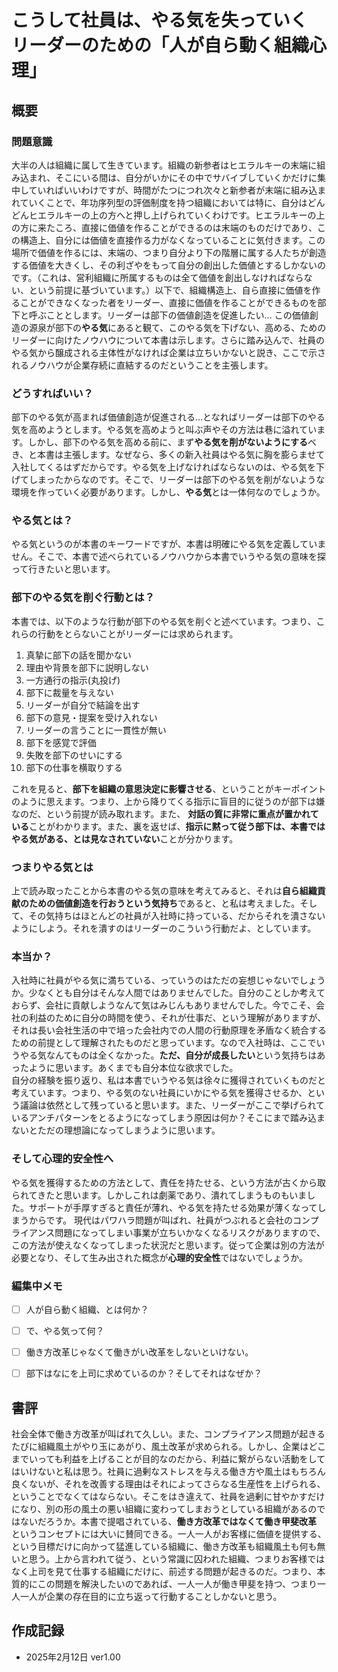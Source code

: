 # こうして社員は、やる気を失っていく リーダーのための「人が自ら動く組織心理」

## 概要
### 問題意識
大半の人は組織に属して生きています。組織の新参者はヒエラルキーの末端に組み込まれ、そこにいる間は、自分がいかにその中でサバイブしていくかだけに集中していればいいわけですが、時間がたつにつれ次々と新参者が末端に組み込まれていくことで、年功序列型の評価制度を持つ組織においては特に、自分はどんどんヒエラルキーの上の方へと押し上げられていくわけです。ヒエラルキーの上の方に来たころ、直接に価値を作ることができるのは末端のものだけであり、この構造上、自分には価値を直接作る力がなくなっていることに気付きます。この場所で価値を作るには、末端の、つまり自分より下の階層に属する人たちが創造する価値を大きくし、その利ざやをもって自分の創出した価値とするしかないのです。（これは、営利組織に所属するものは全て価値を創出しなければならない、という前提に基づいています。）以下で、組織構造上、自ら直接に価値を作ることができなくなった者をリーダー、直接に価値を作ることができるものを部下と呼ぶこととします。リーダーは部下の価値創造を促進したい… この価値創造の源泉が部下の**やる気**にあると観て、このやる気を下げない、高める、ためのリーダーに向けたノウハウについて本書は示します。さらに踏み込んで、社員のやる気から醸成される主体性がなければ企業は立ちいかないと説き、ここで示されるノウハウが企業存続に直結するのだということを主張します。

### どうすればいい？
部下のやる気が高まれば価値創造が促進される…となればリーダーは部下のやる気を高めようとします。やる気を高めようと叫ぶ声やその方法は巷に溢れています。しかし、部下のやる気を高める前に、まず**やる気を削がないようにする**べき、と本書は主張します。なぜなら、多くの新入社員はやる気に胸を膨らませて入社してくるはずだからです。やる気を上げなければならないのは、やる気を下げてしまったからなのです。そこで、リーダーは部下のやる気を削がないような環境を作っていく必要があります。しかし、**やる気**とは一体何なのでしょうか。

### やる気とは？
やる気というのが本書のキーワードですが、本書は明確にやる気を定義していません。そこで、本書で述べられているノウハウから本書でいうやる気の意味を探って行きたいと思います。

### 部下のやる気を削ぐ行動とは？
本書では、以下のような行動が部下のやる気を削ぐと述べています。つまり、これらの行動をとらないことがリーダーには求められます。
1. 真摯に部下の話を聞かない
2. 理由や背景を部下に説明しない
3. 一方通行の指示(丸投げ)
4. 部下に裁量を与えない
5. リーダーが自分で結論を出す
6. 部下の意見・提案を受け入れない
7. リーダーの言うことに一貫性が無い
8. 部下を感覚で評価
9. 失敗を部下のせいにする
10. 部下の仕事を横取りする

これを見ると、**部下を組織の意思決定に影響させる**、ということがキーポイントのように思えます。つまり、上から降りてくる指示に盲目的に従うのが部下は嫌なのだ、という前提が読み取れます。また、 **対話の質に非常に重点が置かれている**ことがわかります。また、裏を返せば、**指示に黙って従う部下は、本書ではやる気がある、とは見なされていない**ことが分かります。

### つまりやる気とは
上で読み取ったことから本書のやる気の意味を考えてみると、それは**自ら組織貢献のための価値創造を行おうという気持ち**であると、と私は考えました。そして、その気持ちはほとんどの社員が入社時に持っている、だからそれを潰さないようにしよう。それを潰すのはリーダーのこういう行動だよ、としています。

### 本当か？
入社時に社員がやる気に満ちている、っていうのはただの妄想じゃないでしょうか。少なくとも自分はそんな人間ではありませんでした。自分のことしか考えておらず、会社に貢献しようなんて気はみじんもありませんでした。今でこそ、会社の利益のために自分の時間を使う、それが仕事だ、という理解がありますが、それは長い会社生活の中で培った会社内での人間の行動原理を矛盾なく統合するための前提として理解されたものだと思っています。なので入社時は、ここでいうやる気なんてものは全くなかった。**ただ、自分が成長したい**という気持ちはあったように思います。あくまでも自分本位な欲求でした。  
自分の経験を振り返り、私は本書でいうやる気は徐々に獲得されていくものだと考えています。つまり、やる気のない社員にいかにやる気を獲得させるか、という議論は依然として残っていると思います。また、リーダーがここで挙げられているアンチパターンをとるようになってしまう原因は何か？そこにまで踏み込まないとただの理想論になってしまうように思います。

### そして心理的安全性へ
やる気を獲得するための方法として、責任を持たせる、という方法が古くから取られてきたと思います。しかしこれは劇薬であり、潰れてしまうものもいました。サポートが手厚すぎると責任が薄れ、やる気を持たせる効果が薄くなってしまうからです。
現代はパワハラ問題が叫ばれ、社員がつぶれると会社のコンプライアンス問題になってしまい事業が立ちいかなくなるリスクがありますので、この方法が使えなくなってしまった状況だと思います。従って企業は別の方法が必要となり、そして生み出された概念が**心理的安全性**ではないでしょうか。

### 編集中メモ
- [ ] 人が自ら動く組織、とは何か？
- [ ] で、やる気って何？
- [ ] 働き方改革じゃなくて働きがい改革をしないといけない。
- [ ] 部下はなにを上司に求めているのか？そしてそれはなぜか？


## 書評
社会全体で働き方改革が叫ばれて久しい。また、コンプライアンス問題が起きるたびに組織風土がやり玉にあがり、風土改革が求められる。しかし、企業はどこまでいっても利益を上げることが目的なのだから、利益に繋がらない活動をしてはいけないと私は思う。社員に過剰なストレスを与える働き方や風土はもちろん良くないが、それを改善する理由はそれによってさらなる生産性を上げられる、ということでなくてはならない。そこをはき違えて、社員を過剰に甘やかすだけになり、別の形の風土の悪い組織に変わってしまおうとしている組織があるのではないだろうか。本書で提唱されている、**働き方改革ではなくて働き甲斐改革** というコンセプトには大いに賛同できる。一人一人がお客様に価値を提供する、という目標だけに向かって猛進している組織に、働き方改革も組織風土も何も無いと思う。上から言われて従う、という常識に囚われた組織、つまりお客様ではなく上司を見て仕事する組織にだけに、前述する問題が起きるのだ。つまり、本質的にこの問題を解決したいのであれば、一人一人が働き甲斐を持つ、つまり一人一人が企業の存在目的に立ち返って行動することしかないと思う。

## 作成記録
- 2025年2月12日 ver1.00
